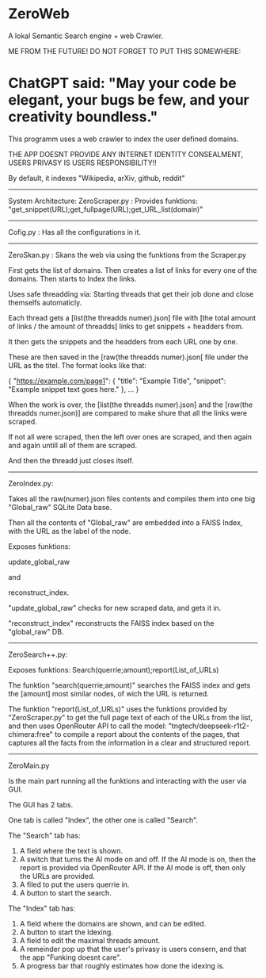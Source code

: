 # ZeroWeb
A lokal Semantic Search engine + web Crawler.

ME FROM THE FUTURE! DO NOT FORGET TO PUT THIS SOMEWHERE: 
# ChatGPT said: "May your code be elegant, your bugs be few, and your creativity boundless."

This programm uses a web crawler to index the user defined domains.

THE APP DOESNT PROVIDE ANY INTERNET IDENTITY CONSEALMENT, USERS PRIVASY IS USERS RESPONSIBILITY!!

By default, it indexes "Wikipedia, arXiv, github, reddit"


---

System Architecture:
ZeroScraper.py : Provides funktions: "get_snippet(URL);get_fullpage(URL);get_URL_list(domain)"

---

Cofig.py :
Has all the configurations in it.

---

ZeroSkan.py :
Skans the web via using the funktions from the Scraper.py

First gets the list of domains.
Then creates a list of links for every one of the domains.
Then starts to Index the links.

Uses safe threadding via: 
Starting threads that get their job done and close themselfs automaticly. 

Each thread gets a [list(the threadds numer).json] file with [the total amount of links / the amount of threadds] links to get snippets + headders from.

It then gets the snippets and the headders from each URL one by one.

These are then saved in the [raw(the threadds numer).json[ file under the URL as the titel. The format looks like that:

{
  "https://example.com/page1": {
    "title": "Example Title",
    "snippet": "Example snippet text goes here."
  },
  ...
}

When the work is over, the [list(the threadds numer).json] and the [raw(the threadds numer.json)] are compared to make shure that all the links were scraped. 

If not all were scraped, then the left over ones are scraped, and then again and again untill all of them are scraped.

And then the threadd just closes itself.

---

ZeroIndex.py:

Takes all the raw(numer).json files contents and compiles them into one big "Global_raw" SQLite Data base.

Then all the contents of "Global_raw" are embedded into a FAISS Index, with the URL as the label of the node.

Exposes funktions:

update_global_raw

and

reconstruct_index.

"update_global_raw" checks for new scraped data, and gets it in.

"reconstruct_index" reconstructs the FAISS index based on the "global_raw" DB.

---

ZeroSearch++.py:

Exposes funktions: 
Search(querrie;amount);report(List_of_URLs)

The funktion "search(querrie;amount)" searches the FAISS index and gets the [amount] most similar nodes, of wich the URL is returned.

The funktion "report(List_of_URLs)" uses the funktions provided by "ZeroScraper.py" to get the full page text of each of the URLs from the list, and then uses OpenRouter API to call the model: "tngtech/deepseek-r1t2-chimera:free" to compile a report about the contents of the pages, that captures all the facts from the information in a clear and structured report.

---

ZeroMain.py

Is the main part running all the funktions and interacting with the user via GUI.

The GUI has 2 tabs.

One tab is called "Index", the other one is called "Search".

The "Search" tab has:
1. A field where the text is shown.
2. A switch that turns the AI mode on and off.
If the AI mode is on, then the report is provided via OpenRouter API. If the AI mode is off, then only the URLs are provided.
3. A filed to put the users querrie in. 
4. A button to start the search.

The "Index" tab has:
1. A field where the domains are shown, and can be edited. 
2. A button to start the Idexing.
3. A field to edit the maximal threads amount.
4. A remeinder pop up that the user's privasy is users consern, and that the app "Funking doesnt care".
5. A progress bar that roughly estimates how done the idexing is.





